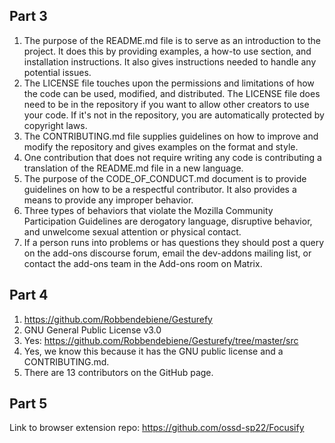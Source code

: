## Part 3
1. The purpose of the README.md file is to serve as an introduction to the project. It does this by providing examples, a how-to use section, and installation instructions. It also gives instructions needed to handle any potential issues. 
2. The LICENSE file touches upon the permissions and limitations of how the code can be used, modified, and distributed. The LICENSE file does need to be in the repository if you want to allow other creators to use your code. If it's not in the repository, you are automatically protected by copyright laws.
3. The CONTRIBUTING.md file supplies guidelines on how to improve and modify the repository and gives examples on the format and style.
4. One contribution that does not require writing any code is contributing a translation of the README.md file in a new language.
5. The purpose of the CODE_OF_CONDUCT.md document is to provide guidelines on how to be a respectful contributor. It also provides a means to provide any improper behavior.
6. Three types of behaviors that violate the Mozilla Community Participation Guidelines are derogatory language, disruptive behavior, and unwelcome sexual attention or physical contact.
7. If a person runs into problems or has questions they should post a query on the add-ons discourse forum, email the dev-addons mailing list, or contact the add-ons team in the Add-ons room on Matrix.

## Part 4
1. https://github.com/Robbendebiene/Gesturefy
2. GNU General Public License v3.0
3. Yes: https://github.com/Robbendebiene/Gesturefy/tree/master/src
4. Yes, we know this because it has the GNU public license and a CONTRIBUTING.md.
5. There are 13 contributors on the GitHub page.

## Part 5
Link to browser extension repo: https://github.com/ossd-sp22/Focusify
